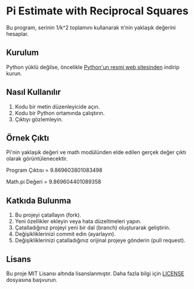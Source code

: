 # Pi Estimate with Reciprocal Squares

Bu program, serinin 1/k^2 toplamını kullanarak π'nin yaklaşık değerini hesaplar.

## Kurulum

Python yüklü değilse, öncelikle [Python'un resmi web sitesinden](https://www.python.org/) indirip kurun.

## Nasıl Kullanılır

1. Kodu bir metin düzenleyicide açın.
2. Kodu bir Python ortamında çalıştırın.
3. Çıktıyı gözlemleyin.

## Örnek Çıktı

Pi'nin yaklaşık değeri ve math modülünden elde edilen gerçek değer çıktı olarak görüntülenecektir.

Program Çıktısı = 9.869603801083498

Math.pi Değeri = 9.869604401089358


## Katkıda Bulunma

1. Bu projeyi çatallayın (fork).
2. Yeni özellikler ekleyin veya hata düzeltmeleri yapın.
3. Çatalladığınız projeyi yeni bir dal (branch) oluşturarak geliştirin.
4. Değişikliklerinizi commit edin (ayarlayın).
5. Değişikliklerinizi çatalladığınız orijinal projeye gönderin (pull request).

## Lisans

Bu proje MIT Lisansı altında lisanslanmıştır. Daha fazla bilgi için [LICENSE](LICENSE) dosyasına başvurun.
